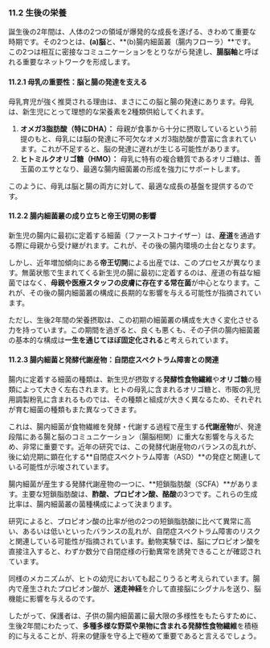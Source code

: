 ### 11.2 生後の栄養

誕生後の2年間は、人体の2つの領域が爆発的な成長を遂げる、きわめて重要な時期です。その2つとは、**(a)脳**と、**(b)腸内細菌叢（腸内フローラ）**です。この2つは相互に密接なコミュニケーションをとりながら発達し、**腸脳軸**と呼ばれる重要なネットワークを形成します。

#### 11.2.1 母乳の重要性：脳と腸の発達を支える

母乳育児が強く推奨される理由は、まさにこの脳と腸の発達にあります。母乳は、新生児にとって理想的な栄養素を2種類供給してくれます。

1.  **オメガ3脂肪酸（特にDHA）：** 母親が食事から十分に摂取しているという前提のもと、母乳には脳の発達に不可欠なオメガ3脂肪酸が豊富に含まれています。これが不足すると、脳の発達に遅れが生じる可能性があります。
2.  **ヒトミルクオリゴ糖（HMO）：** 母乳に特有の複合糖質であるオリゴ糖は、善玉菌のエサとなり、最適な腸内細菌叢の形成を強力にサポートします。

このように、母乳は脳と腸の両方に対して、最適な成長の基盤を提供するのです。

#### 11.2.2 腸内細菌叢の成り立ちと帝王切開の影響

新生児の腸内に最初に定着する細菌（ファーストコナイザー）は、**産道**を通過する際に母親から受け継がれます。これが、その後の腸内環境の土台となります。

しかし、近年増加傾向にある**帝王切開**による出産では、このプロセスが異なります。無菌状態で生まれてくる新生児の腸に最初に定着するのは、産道の有益な細菌ではなく、**母親や医療スタッフの皮膚に存在する常在菌**が中心となります。これが、その後の腸内細菌叢の構成に長期的な影響を与える可能性が指摘されています。

ただし、生後2年間の栄養摂取は、この初期の細菌叢の構成を大きく変化させる力を持っています。この期間を過ぎると、良くも悪くも、その子供の腸内細菌叢の基本的な構成は**一生を通じてほぼ固定化される**と考えられています。

#### 11.2.3 腸内細菌と発酵代謝産物：自閉症スペクトラム障害との関連

腸内に定着する細菌の種類は、新生児が摂取する**発酵性食物繊維**や**オリゴ糖**の種類によって大きく左右されます。ヒトの母乳に含まれるオリゴ糖と、市販の乳児用調製粉乳に含まれるものでは、その種類と組成が大きく異なるため、それぞれが育む細菌の種類もまた異なってきます。

これは、腸内細菌が食物繊維を発酵・代謝する過程で産生する**代謝産物**が、発達段階にある腸と脳のコミュニケーション（腸脳相関）に重大な影響を与えるため、非常に重要です。近年の研究では、この発酵代謝産物のバランスの乱れが、後に幼児期に顕在化する**自閉症スペクトラム障害（ASD）**の発症と関連している可能性が示唆されています。

腸内細菌が産生する発酵代謝産物の一つに、**短鎖脂肪酸（SCFA）**があります。主要な短鎖脂肪酸は、**酢酸、プロピオン酸、酪酸**の3つです。これらの生成比率は、腸内細菌叢の菌種構成によって決まります。

研究によると、プロピオン酸の比率が他の2つの短鎖脂肪酸に比べて異常に高い、あるいは低いといったバランスの乱れが、自閉症スペクトラム障害のリスクと関連している可能性が指摘されています。動物実験では、脳にプロピオン酸を直接注入すると、わずか数分で自閉症様の行動異常を誘発できることが確認されています。

同様のメカニズムが、ヒトの幼児においても起こりうると考えられています。腸内で産生されたプロピオン酸が、**迷走神経**を介して直接脳にシグナルを送り、脳機能に影響を与えるのです。

したがって、保護者は、子供の腸内細菌叢に最大限の多様性をもたらすために、生後2年間にわたって、**多種多様な野菜や果物に含まれる発酵性食物繊維**を積極的に与えることが、将来の健康を守る上で極めて重要であると言えるでしょう。
